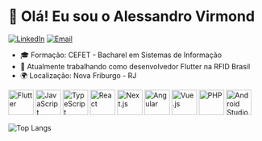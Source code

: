 # 👋 Olá! Eu sou o Alessandro Virmond

[![LinkedIn](https://img.shields.io/badge/LinkedIn-%230077B5.svg?&style=for-the-badge&logo=linkedin&logoColor=white)](https://www.linkedin.com/in/alessandrovirmond/) 
[![Email](https://img.shields.io/badge/Email-%23D14836.svg?&style=for-the-badge&logo=gmail&logoColor=white)](mailto:avirmond2000@gmail.com)


- 🎓 Formação: CEFET - Bacharel em Sistemas de Informação
- 💼 Atualmente trabalhando como desenvolvedor Flutter na RFID Brasil
- 🌍 Localização: Nova Friburgo - RJ


<p align="left">
<img src="https://cdn.jsdelivr.net/gh/devicons/devicon/icons/flutter/flutter-original.svg" width="50" height="50" alt="Flutter" />
<img src="https://cdn.jsdelivr.net/gh/devicons/devicon/icons/javascript/javascript-original.svg" width="50" height="50" alt="JavaScript" />
<img src="https://cdn.jsdelivr.net/gh/devicons/devicon/icons/typescript/typescript-original.svg" width="50" height="50" alt="TypeScript" />
<img src="https://cdn.jsdelivr.net/gh/devicons/devicon/icons/react/react-original.svg" width="50" height="50" alt="React" />
<img src="https://cdn.jsdelivr.net/gh/devicons/devicon/icons/nextjs/nextjs-original.svg" width="50" height="50" alt="Next.js" />
<img src="https://cdn.jsdelivr.net/gh/devicons/devicon/icons/angularjs/angularjs-original.svg" width="50" height="50" alt="Angular" />
<img src="https://cdn.jsdelivr.net/gh/devicons/devicon/icons/vuejs/vuejs-original.svg" width="50" height="50" alt="Vue.js" />
<img src="https://cdn.jsdelivr.net/gh/devicons/devicon/icons/php/php-original.svg" width="50" height="50" alt="PHP" />
<img src="https://cdn.jsdelivr.net/gh/devicons/devicon/icons/androidstudio/androidstudio-original.svg" width="50" height="50" alt="Android Studio" />

</p>

![Top Langs](https://github-readme-stats.vercel.app/api/top-langs/?username=alessandrovirmond&&show_icons=true&icon_color=ffff80&text_color=d963bb&title_color=bd93fa&layout=compact&bg_color=373a5)


